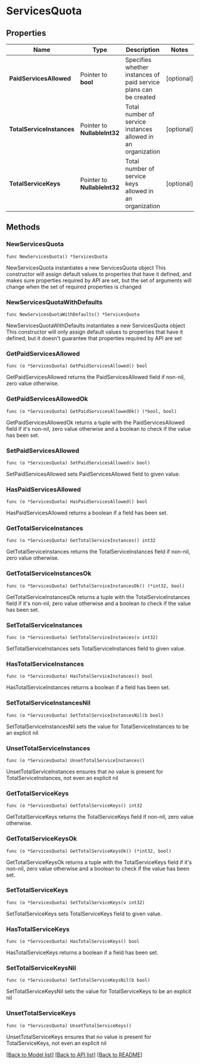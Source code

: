 # ServicesQuota

## Properties

Name | Type | Description | Notes
------------ | ------------- | ------------- | -------------
**PaidServicesAllowed** | Pointer to **bool** | Specifies whether instances of paid service plans can be created | [optional] 
**TotalServiceInstances** | Pointer to **NullableInt32** | Total number of service instances allowed in an organization | [optional] 
**TotalServiceKeys** | Pointer to **NullableInt32** | Total number of service keys allowed in an organization | [optional] 

## Methods

### NewServicesQuota

`func NewServicesQuota() *ServicesQuota`

NewServicesQuota instantiates a new ServicesQuota object
This constructor will assign default values to properties that have it defined,
and makes sure properties required by API are set, but the set of arguments
will change when the set of required properties is changed

### NewServicesQuotaWithDefaults

`func NewServicesQuotaWithDefaults() *ServicesQuota`

NewServicesQuotaWithDefaults instantiates a new ServicesQuota object
This constructor will only assign default values to properties that have it defined,
but it doesn't guarantee that properties required by API are set

### GetPaidServicesAllowed

`func (o *ServicesQuota) GetPaidServicesAllowed() bool`

GetPaidServicesAllowed returns the PaidServicesAllowed field if non-nil, zero value otherwise.

### GetPaidServicesAllowedOk

`func (o *ServicesQuota) GetPaidServicesAllowedOk() (*bool, bool)`

GetPaidServicesAllowedOk returns a tuple with the PaidServicesAllowed field if it's non-nil, zero value otherwise
and a boolean to check if the value has been set.

### SetPaidServicesAllowed

`func (o *ServicesQuota) SetPaidServicesAllowed(v bool)`

SetPaidServicesAllowed sets PaidServicesAllowed field to given value.

### HasPaidServicesAllowed

`func (o *ServicesQuota) HasPaidServicesAllowed() bool`

HasPaidServicesAllowed returns a boolean if a field has been set.

### GetTotalServiceInstances

`func (o *ServicesQuota) GetTotalServiceInstances() int32`

GetTotalServiceInstances returns the TotalServiceInstances field if non-nil, zero value otherwise.

### GetTotalServiceInstancesOk

`func (o *ServicesQuota) GetTotalServiceInstancesOk() (*int32, bool)`

GetTotalServiceInstancesOk returns a tuple with the TotalServiceInstances field if it's non-nil, zero value otherwise
and a boolean to check if the value has been set.

### SetTotalServiceInstances

`func (o *ServicesQuota) SetTotalServiceInstances(v int32)`

SetTotalServiceInstances sets TotalServiceInstances field to given value.

### HasTotalServiceInstances

`func (o *ServicesQuota) HasTotalServiceInstances() bool`

HasTotalServiceInstances returns a boolean if a field has been set.

### SetTotalServiceInstancesNil

`func (o *ServicesQuota) SetTotalServiceInstancesNil(b bool)`

 SetTotalServiceInstancesNil sets the value for TotalServiceInstances to be an explicit nil

### UnsetTotalServiceInstances
`func (o *ServicesQuota) UnsetTotalServiceInstances()`

UnsetTotalServiceInstances ensures that no value is present for TotalServiceInstances, not even an explicit nil
### GetTotalServiceKeys

`func (o *ServicesQuota) GetTotalServiceKeys() int32`

GetTotalServiceKeys returns the TotalServiceKeys field if non-nil, zero value otherwise.

### GetTotalServiceKeysOk

`func (o *ServicesQuota) GetTotalServiceKeysOk() (*int32, bool)`

GetTotalServiceKeysOk returns a tuple with the TotalServiceKeys field if it's non-nil, zero value otherwise
and a boolean to check if the value has been set.

### SetTotalServiceKeys

`func (o *ServicesQuota) SetTotalServiceKeys(v int32)`

SetTotalServiceKeys sets TotalServiceKeys field to given value.

### HasTotalServiceKeys

`func (o *ServicesQuota) HasTotalServiceKeys() bool`

HasTotalServiceKeys returns a boolean if a field has been set.

### SetTotalServiceKeysNil

`func (o *ServicesQuota) SetTotalServiceKeysNil(b bool)`

 SetTotalServiceKeysNil sets the value for TotalServiceKeys to be an explicit nil

### UnsetTotalServiceKeys
`func (o *ServicesQuota) UnsetTotalServiceKeys()`

UnsetTotalServiceKeys ensures that no value is present for TotalServiceKeys, not even an explicit nil

[[Back to Model list]](../README.md#documentation-for-models) [[Back to API list]](../README.md#documentation-for-api-endpoints) [[Back to README]](../README.md)



